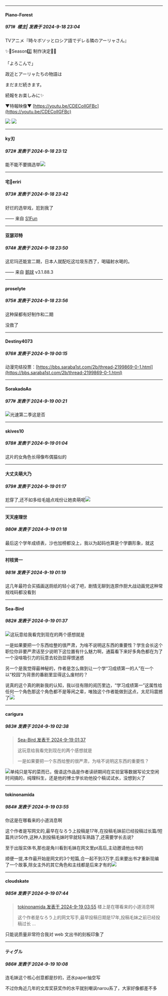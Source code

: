 ﻿
*****

####  Piano-Forest  
##### 971#         楼主| 发表于 2024-9-18 23:04

TVアニメ『時々ボソッとロシア語でデレる隣のアーリャさん』

✨🎀Season2️⃣ 制作決定🎀✨

「よろこんで」

政近とアーリャたちの物語は

まだまだ続きます。

続報をお楽しみに✨

▼特報映像▼
[https://youtu.be/CDEColIGFBc](https://youtu.be/CDEColIGFBc)

<img src="https://p.sda1.dev/19/421bc323554acccfdf92800d32927e41/20240918_230315.jpg" referrerpolicy="no-referrer">
<img src="https://p.sda1.dev/19/11938beac0f1ea423d54197ad4bf1b30/20240918_230320.jpg" referrerpolicy="no-referrer">


*****

####  ky刃  
##### 972#       发表于 2024-9-18 23:12

能不能不要搞选举<img src="https://static.saraba1st.com/image/smiley/face2017/068.png" referrerpolicy="no-referrer">


*****

####  宅🍐eriri  
##### 973#       发表于 2024-9-18 23:42

好烂的选举戏，尬到我了

—— 来自 [S1Fun](https://s1fun.koalcat.com)


*****

####  亚瑟邓特  
##### 974#       发表于 2024-9-18 23:50

这尼玛还能宣二期，日本人就配吃这垃圾东西了，喝辐射水喝的。

—— 来自 [鹅球](https://www.pgyer.com/GcUxKd4w) v3.1.88.3


*****

####  proselyte  
##### 975#       发表于 2024-9-18 23:56

这种屎都有好制作和二期

没救了


*****

####  Destiny4073  
##### 976#       发表于 2024-9-19 00:15

动漫完结投票：[https://bbs.saraba1st.com/2b/thread-2199869-0-1.html](https://bbs.saraba1st.com/2b/thread-2199869-0-1.html)


*****

####  SorakadoAo  
##### 977#       发表于 2024-9-19 00:21

<img src="https://static.saraba1st.com/image/smiley/face2017/067.png" referrerpolicy="no-referrer">光速第二季这是否


*****

####  skives10  
##### 978#       发表于 2024-9-19 01:04

这片的女角色长得像布偶猫似的


*****

####  大丈夫萌大乃  
##### 979#       发表于 2024-9-19 01:17

尬穿了,还不如多给毛姐点戏份让她卖萌呢<img src="https://static.saraba1st.com/image/smiley/face2017/001.png" referrerpolicy="no-referrer">

*****

####  天天座理世  
##### 980#       发表于 2024-9-19 01:18

最后这个学年成绩表，沙也加榜都没上，我以为起码也算是个学霸形象，就这

*****

####  村枝贤一  
##### 981#       发表于 2024-9-19 01:19

这几年最符合买插画送厕纸的轻小说了吧，剧情无聊到连原作厨大战动画党这种常规戏码都没看到


*****

####  Sea-Bird  
##### 982#       发表于 2024-9-19 01:37

<img src="https://static.saraba1st.com/image/smiley/face2017/004.gif" referrerpolicy="no-referrer">这玩意给我看完到现在的两个感想就是

一是如果要把一个东西给整的很严肃，为啥不说明这东西的重要性？学生会长这个职位你非要严肃话至少说明下这位置有什么魅力啊，通篇看下来好多角色都在为了一个没啥吸引力的玩意去较劲显得恨迷惑

另一个是我觉得最神秘的，作者是怎么做到让一个学“习成绩第一的人”在一个以“校园”为背景的番剧里显得这么废材的？

说真的这个真的刷新我的认知，我以往有限的阅历里边，“学习成绩第一”这属性给任何一个角色那这个角色都不是等闲之辈，唯独这个作者能做到这点，太尼玛震撼了<img src="https://static.saraba1st.com/image/smiley/face2017/004.gif" referrerpolicy="no-referrer">


*****

####  carigura  
##### 983#       发表于 2024-9-19 02:38

<blockquote><a href="httphttps://bbs.saraba1st.com/2b/forum.php?mod=redirect&amp;goto=findpost&amp;pid=66241555&amp;ptid=2124528" target="_blank">Sea-Bird 发表于 2024-9-19 01:37</a>

这玩意给我看完到现在的两个感想就是

一是如果要把一个东西给整的很严肃，为啥不说明这东西的重要性？</blockquote>
<img src="https://static.saraba1st.com/image/smiley/face2017/067.png" referrerpolicy="no-referrer">单纯只是写的菜而已，俄语这作品是作者读研期间在实验室等数据写论文空闲时间搞的，纯理科生，还是他的博士学长劝他投个稿试试水，没想到火了


*****

####  tokinonamida  
##### 984#       发表于 2024-9-19 03:55

你这是在哪看来的小道消息啊

这个作者是写网文的,最早在なろう上投稿是17年,在投稿毛妹前已经投稿过长篇/短篇共计50作,这种人到投稿毛妹时早就轻车熟路了,还需要学长去说?

至于出版实体书,那也是角川看到毛妹在网文里pt高后,主动邀请他出书的

顺便一提,本作最开始是网文的3个短篇,合一起不到3万字.后来要出书才重新现编了一个故事,除女主外的其它角色和主线都是后来才有的<img src="https://static.saraba1st.com/image/smiley/face2017/067.png" referrerpolicy="no-referrer">


*****

####  cloudskate  
##### 985#       发表于 2024-9-19 07:44

<blockquote><a href="httphttps://bbs.saraba1st.com/2b/forum.php?mod=redirect&amp;goto=findpost&amp;pid=66241829&amp;ptid=2124528" target="_blank">tokinonamida 发表于 2024-9-19 03:55</a>
楼上是在哪看来的小道消息啊

这个作者是なろう上的网文写手,最早投稿日期是17年,投稿毛妹之前已经投稿过长 ...</blockquote>
只能说质量非常符合我对 web 文出书的刻板印象了


*****

####  ティグル  
##### 986#       发表于 2024-9-19 10:08

连毛妹这个核心创意都是抄的，还水paper抽空写

不过你角近几年的文库奖获奖作的水平就别嘲讽narou系了，大家好像都差不多

